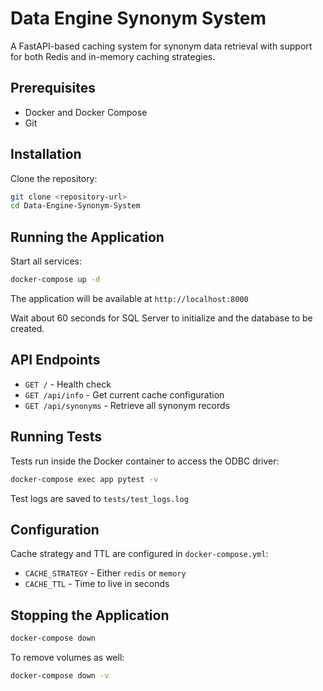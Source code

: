 # Data Engine Synonym System

A FastAPI-based caching system for synonym data retrieval with support for both Redis and in-memory caching strategies.

## Prerequisites

- Docker and Docker Compose
- Git

## Installation

Clone the repository:

```bash
git clone <repository-url>
cd Data-Engine-Synonym-System
```

## Running the Application

Start all services:

```bash
docker-compose up -d
```

The application will be available at `http://localhost:8000`

Wait about 60 seconds for SQL Server to initialize and the database to be created.

## API Endpoints

- `GET /` - Health check
- `GET /api/info` - Get current cache configuration
- `GET /api/synonyms` - Retrieve all synonym records

## Running Tests

Tests run inside the Docker container to access the ODBC driver:

```bash
docker-compose exec app pytest -v
```

Test logs are saved to `tests/test_logs.log`

## Configuration

Cache strategy and TTL are configured in `docker-compose.yml`:

- `CACHE_STRATEGY` - Either `redis` or `memory`
- `CACHE_TTL` - Time to live in seconds

## Stopping the Application

```bash
docker-compose down
```

To remove volumes as well:

```bash
docker-compose down -v
```
